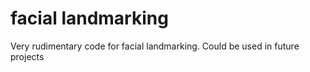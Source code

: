 # facial landmarking

Very rudimentary code for facial landmarking.
Could be used in future projects
